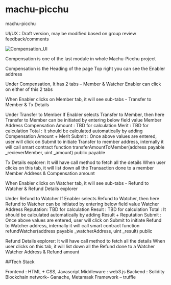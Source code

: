 # machu-picchu
machu-picchu

UI/UX : Draft version, may be modified based on group review feedback/comments 

![Compensation_UI](https://user-images.githubusercontent.com/19868756/94401553-682ea700-0188-11eb-8d7e-f6075c391d0d.png)




Compensation is one of the last module in whole Machu-Picchu project


Compensation is the Heading of the page
Top right you can see the Enabler address 

Under Compensation, It has 2 tabs – Member & Watcher
Enabler can click on either of this 2 tabs

When Enabler clicks on Member tab, it will see sub-tabs - Transfer to Member & Tx Details

Under Transfer to Member
If Enabler selects Transfer to Member, then here Transfer to Member can be initiated by entering below field value
Member Address
Compensation Amount : TBD for calculation
Merit : TBD for calculation
Total : It should be calculated automatically by adding Compensation Amount + Merit
Submit : Once above values are entered, user will click on Submit to initiate Transfer to member address, internally it will call smart contract function transferAmountToMember(address payable _recieverMember, uint _amount) public payable


Tx Details explorer: It will have call method to fetch all the details
When user clicks on this tab, it will list down all the Transaction done to a member
Member Address & Compensation amount



When Enabler clicks on Watcher tab, it will see sub-tabs - Refund to Watcher & Refund Details explorer

Under Refund to Watcher
If Enabler selects Refund to Watcher, then here Refund to Watcher can be initiated by entering below field value
Watcher Address
Reputation: TBD for calculation
Result : TBD for calculation
Total : It should be calculated automatically by adding Result + Reputation
Submit : Once above values are entered, user will click on Submit to initiate Refund to Watcher address, internally it will call smart contract function refundWatcher(address payable _watcherAddress, uint _result) public


Refund Details explorer: It will have call method to fetch all the details
When user clicks on this tab, it will list down all the Refund done to a Watcher
Watcher Address & Refund amount

##Tech Stack

Frontend :  HTML + CSS, Javascript
Middleware : web3.js
Backend : Solidity
Blockchain network– Ganache, Metamask
Framework – truffle



